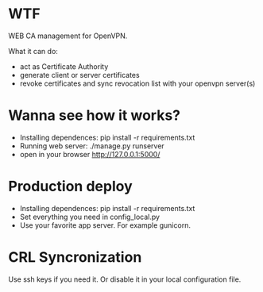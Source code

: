 # WTF

WEB CA management for OpenVPN.

What it can do:

- act as Certificate Authority
- generate client or server certificates
- revoke certificates and sync revocation list with your openvpn server(s)

# Wanna see how it works?

- Installing dependences: pip install -r requirements.txt
- Running web server: ./manage.py runserver
- open in your browser http://127.0.0.1:5000/

# Production deploy

- Installing dependences: pip install -r requirements.txt
- Set everything you need in config_local.py
- Use your favorite app server. For example gunicorn.

# CRL Syncronization

Use ssh keys if you need it. Or disable it in your local configuration file.

